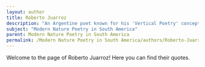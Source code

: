 ```yaml
---
layout: author
title: Roberto Juarroz
description: "An Argentine poet known for his 'Vertical Poetry' concept, Juarroz’s works often delve into the philosophical dimensions of nature, exploring how it interacts with the human experience at multiple levels."
subject: "Modern Nature Poetry in South America"
parent: Modern Nature Poetry in South America
permalink: /Modern Nature Poetry in South America/authors/Roberto-Juarroz/
---
```


Welcome to the page of Roberto Juarroz! Here you can find their quotes.
